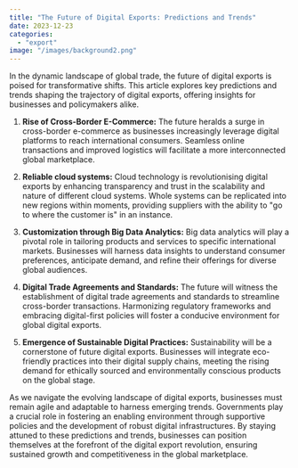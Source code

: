 ```yaml
---
title: "The Future of Digital Exports: Predictions and Trends"
date: 2023-12-23
categories: 
  - "export"
image: "/images/background2.png"
---
```


In the dynamic landscape of global trade, the future of digital exports is poised for transformative shifts. This article explores key predictions and trends shaping the trajectory of digital exports, offering insights for businesses and policymakers alike.

1. **Rise of Cross-Border E-Commerce:** The future heralds a surge in cross-border e-commerce as businesses increasingly leverage digital platforms to reach international consumers. Seamless online transactions and improved logistics will facilitate a more interconnected global marketplace.

3. **Reliable cloud systems:** Cloud technology is revolutionising digital exports by enhancing transparency and trust in the scalability and nature of different cloud systems. Whole systems can be replicated into new regions within moments, providing suppliers with the ability to "go to where the customer is" in an instance.

5. **Customization through Big Data Analytics:** Big data analytics will play a pivotal role in tailoring products and services to specific international markets. Businesses will harness data insights to understand consumer preferences, anticipate demand, and refine their offerings for diverse global audiences.

7. **Digital Trade Agreements and Standards:** The future will witness the establishment of digital trade agreements and standards to streamline cross-border transactions. Harmonizing regulatory frameworks and embracing digital-first policies will foster a conducive environment for global digital exports.

9. **Emergence of Sustainable Digital Practices:** Sustainability will be a cornerstone of future digital exports. Businesses will integrate eco-friendly practices into their digital supply chains, meeting the rising demand for ethically sourced and environmentally conscious products on the global stage.

As we navigate the evolving landscape of digital exports, businesses must remain agile and adaptable to harness emerging trends. Governments play a crucial role in fostering an enabling environment through supportive policies and the development of robust digital infrastructures. By staying attuned to these predictions and trends, businesses can position themselves at the forefront of the digital export revolution, ensuring sustained growth and competitiveness in the global marketplace.
